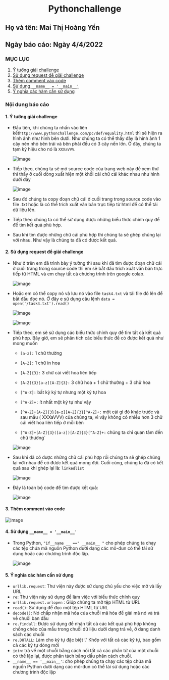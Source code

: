 # <div align="center"><p>Pythonchallenge</p></div>
 ## Họ và tên: Mai Thị Hoàng Yến
 ## Ngày báo cáo: Ngày 4/4/2022
 ### MỤC LỤC
 1. [Ý tưởng giải challenge](#yt)      
 2. [Sử dụng request để giải challenge](#sd)
 3. [Thêm comment vào code](#tc)
 4. [Sử dụng `__name__ = '__main__'`](#sdu)
 5. [Ý nghĩa các hàm cần sử dụng](#yn) 

### Nội dung báo cáo 
#### 1. Ý tưởng giải challenge <a name="yt"></a>

  - Đầu tiên, khi chúng ta nhấn vào liên kết`http://www.pythonchallenge.com/pc/def/equality.html` thì sẽ hiện ra hình ảnh như hình bên dưới. Như chúng ta có thể thấy đây là hình ảnh 1 cây nén nhỏ bên trái và bên phải đều có 3 cây nến lớn. Ở đây, chúng ta tạm ký hiệu cho nó là `XXXaVVV`.
    
    ![image](https://user-images.githubusercontent.com/101852647/161515482-fc906d5e-7b5e-4c63-b8b7-86d8c748a5cd.png)
    
  - Tiếp theo, chúng ta sẽ mở source code của trang web này để xem thử thì thấy ở cuối dòng xuất hiện một khối cái chữ cái khác nhau như hình dưới đây
  
    ![image](https://user-images.githubusercontent.com/101852647/161515500-2c73c905-32ee-4c9b-9d67-f9d919c1ee2b.png)
  
  - Sau đó chúng ta copy đoạn chữ cái ở cuối trang trong source code vào file .txt hoặc là có thể trích xuất văn bản trực tiếp từ html để có thể tải dữ liệu lên.
  - Tiếp theo chúng ta có thể sử dụng được những biểu thức chính quy để để tìm kết quả phù hợp.
  - Sau khi tìm được những chữ cái phù hợp thì chúng ta sẽ ghép chúng lại với nhau. Như vậy là chúng ta đã có được kết quả.
  
#### 2. Sử dụng request để giải challenge <a name="sd"></a>  
   
- Như ở trên em đã trình bày ý tưởng thì sau khi đã tìm được đoạn chữ cái ở cuối trang trong source code thì em sẽ bắt đầu trích xuất văn bản trực tiếp từ HTML và em chạy tất cả chương trình trên google colab.
  
    ![image](https://user-images.githubusercontent.com/101852647/161509487-4cab38e1-eb67-4722-8e59-651486c41c30.png)
    
- Hoặc em có thể copy nó và lưu nó vào file `task4.txt` và tải file đó lên để bắt đầu đọc nó. Ở đây e sử dụng câu lệnh `data = open('/task4.txt').read()` 

    ![image](https://user-images.githubusercontent.com/101852647/161515548-6e5d5eea-7969-449f-a2d7-84702725e622.png)
    
    ![image](https://user-images.githubusercontent.com/101852647/161508312-92399a61-1b5a-4c7f-9da1-c57408a0b898.png)
    
- Tiếp theo, em sẽ sử dụng các biểu thức chính quy để tìm tất cả kết quả phù hợp. Bây giờ, em sẽ phân tích các biểu thức để có được kết quả như mong muốn

     - `[a-z]:` 1 chữ thường
     
     - `[A-Z]:` 1 chữ in hoa
     
     - `[A-Z]{3}:` 3 chữ cái viết hoa liên tiếp
     
     - `[A-Z]{3}[a-z][A-Z]{3}:` 3 chữ hoa + 1 chữ thường + 3 chữ hoa
     
     - `[^A-Z]:` bất kỳ ký tự nhưng một ký tự hoa
     
     - `[^A-Z]+:` ít nhất một ký tự như vậy
     
     - `[^A-Z]+[A-Z]{3}[a-z][A-Z]{3}[^A-Z]+:` một cái gì đó khác trước và sau mẫu ( XXXaVVV) của chúng ta, vì vậy không có nhiều hơn 3 chữ cái viết hoa liên tiếp ở mỗi bên
     
     - `[^A-Z]+[A-Z]{3}([a-z])[A-Z]{3}[^A-Z]+:` chúng ta chỉ quan tâm đến chữ thường`
      
   ![image](https://user-images.githubusercontent.com/101852647/161511501-ce2d278b-fade-410e-8c09-86fddf725369.png)
    
- Sau khi đã có được những chữ cái phù hợp rồi chúng ta sẽ ghép chúng lại với nhau để có được kết quả mong đợi. Cuối cùng, chúng ta đã có kết quả sau khi ghép lại là: `linkedlist`

    ![image](https://user-images.githubusercontent.com/101852647/161512139-8d65a864-6f0a-4724-8f07-53d0d67ec3c5.png)
      
- Đây là toàn bộ code để tìm được kết quả:

    ![image](https://user-images.githubusercontent.com/101852647/161513103-a8574562-8bec-4841-840d-adf600ec692d.png)

#### 3. Thêm comment vào code<a name="tc"></a>  

   ![image](https://user-images.githubusercontent.com/101852647/161561356-ed9d675e-264e-45af-85d0-d7154e3b267c.png)

#### 4. Sử dụng `__name__ = '__main__'`<a name="sdu"></a>

 - Trong Python, `"if__name __ ==" __main__ "` cho phép chúng ta chạy các tệp chứa mã nguồn Python dưới dạng các mô-đun có thể tái sử dụng hoặc các chương trình độc lập.
 
   ![image](https://user-images.githubusercontent.com/101852647/161567970-cc0e6f26-f4a2-4760-b1c3-fb6c38707358.png)
   
#### 5. Ý nghĩa các hàm cần sử dụng <a name="yn"></a>

 - `urllib.request`: Thư viện này được sử dụng chủ yếu cho việc mở và lấy URL
 - `re`: Thư viện này sử dụng để làm việc với biểu thức chính quy
 - `urllib.request.urlopen` : Giúp chúng ta mở tệp HTML từ URL
 - `read()`: Sử dụng để đọc một tệp HTML từ URL
 - `decode()`: Nó chấp nhận mã hóa của chuỗi mã hóa để giải mã nó và trả về chuỗi ban đầu
 - `re.findall`: Được sử dụng để nhận tất cả các kết quả phù hợp không chồng chéo của mẫu trong chuỗi dữ liệu dưới dạng trả về, ở dạng danh sách các chuỗi
 - `re.DOTALL`: Làm cho ký tự đặc biệt ‘.’ Khớp với tất cả các ký tự, bao gồm cả các ký tự dòng mới
 - `join`: trả về một chuỗi bằng cách nối tất cả các phần tử của một chuỗi có thể lặp lại, được phân tách bằng dấu phân cách chuỗi.
 - `__name__ == '__main__'`: cho phép chúng ta chạy các tệp chứa mã nguồn Python dưới dạng các mô-đun có thể tái sử dụng hoặc các chương trình độc lập

